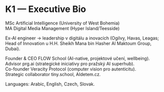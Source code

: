 # K1 — Executive Bio

MSc Artificial Intelligence (University of West Bohemia)  
MA Digital Media Management (Hyper Island/Teesside)  

Ex-AI engineer → leadership v digitálu a inovacích (Ogilvy, Havas, Leagas; Head of Innovation u H.H. Sheikh Mana bin Hasher Al Maktoum Group, Dubai).  

Founder & CEO FLOW School (AI-native, projektové učení, wellbeing).  
Advisor prg.ai (strategické iniciativy pro pražský AI superhub).  
Co-founder Veracity Protocol (computer vision pro autenticitu).  
Strategic collaborator tiny.school, AIdetem.cz.  

Languages: Arabic, English, Czech, Slovak.
